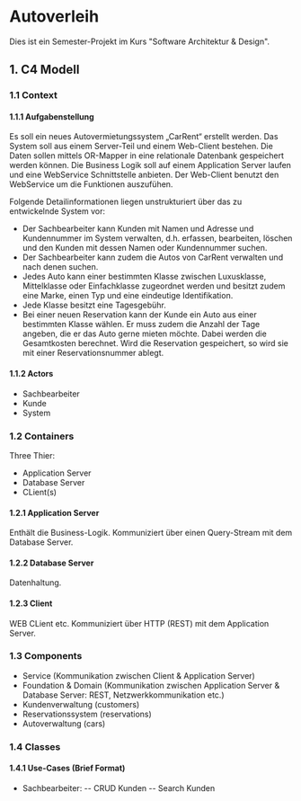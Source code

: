 # Autoverleih

Dies ist ein Semester-Projekt im Kurs "Software Architektur & Design".


## 1. C4 Modell

### 1.1 Context

#### 1.1.1 Aufgabenstellung
Es soll ein neues Autovermietungssystem „CarRent“ erstellt werden. Das System soll aus einem
Server-Teil und einem Web-Client bestehen. Die Daten sollen mittels OR-Mapper in eine relationale
Datenbank gespeichert werden können. Die Business Logik soll auf einem Application Server laufen
und eine WebService Schnittstelle anbieten. Der Web-Client benutzt den WebService um die
Funktionen auszufühen.


Folgende Detailinformationen liegen unstrukturiert über das zu entwickelnde System vor:
- Der Sachbearbeiter kann Kunden mit Namen und Adresse und Kundennummer im System
verwalten, d.h. erfassen, bearbeiten, löschen und den Kunden mit dessen Namen oder
Kundennummer suchen.
- Der Sachbearbeiter kann zudem die Autos von CarRent verwalten und nach denen suchen.
- Jedes Auto kann einer bestimmten Klasse zwischen Luxusklasse, Mittelklasse oder
Einfachklasse zugeordnet werden und besitzt zudem eine Marke, einen Typ und eine
eindeutige Identifikation.
- Jede Klasse besitzt eine Tagesgebühr.
- Bei einer neuen Reservation kann der Kunde ein Auto aus einer bestimmten Klasse wählen. Er
muss zudem die Anzahl der Tage angeben, die er das Auto gerne mieten möchte. Dabei
werden die Gesamtkosten berechnet. Wird die Reservation gespeichert, so wird sie mit einer
Reservationsnummer ablegt.


#### 1.1.2 Actors
- Sachbearbeiter
- Kunde
- System

### 1.2 Containers
Three Thier:
- Application Server
- Database Server
- CLient(s)

#### 1.2.1 Application Server
Enthält die Business-Logik. Kommuniziert über einen Query-Stream mit dem Database Server.

#### 1.2.2 Database Server
Datenhaltung.

#### 1.2.3 Client
WEB CLient etc. Kommuniziert über HTTP (REST) mit dem Application Server.

### 1.3 Components
- Service (Kommunikation zwischen Client & Application Server)
- Foundation & Domain (Kommunikation zwischen Application Server & Database Server: REST, Netzwerkkommunikation etc.)
- Kundenverwaltung (customers)
- Reservationssystem (reservations)
- Autoverwaltung (cars)

### 1.4 Classes

#### 1.4.1 Use-Cases (Brief Format)
- Sachbearbeiter:
-- CRUD Kunden
-- Search Kunden

